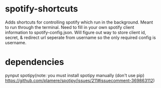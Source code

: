 # spotify-shortcuts
Adds shortcuts for controlling spotify which run in the background. Meant to run through the terminal. Need to fill in your own spotify client information to spotify-config.json. Will figure out way to store client id, secret, & redirect url seperate from username so the only required config is username.

# dependencies
pynput
spotipy(note: you must install spotipy manually (don't use pip) https://github.com/plamere/spotipy/issues/211#issuecomment-369863112)





